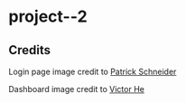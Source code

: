 # project--2

## Credits

Login page image credit to [Patrick Schneider](https://unsplash.com/photos/brcLcpPf3x4)

Dashboard image credit to [Victor He](https://unsplash.com/photos/UJh7xpxcpGo)
